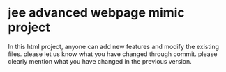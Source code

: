 # jee advanced webpage mimic project
In this html project, anyone can add new features and modify the existing files.
please let us know what you have changed through commit. please clearly mention what you have changed in the previous version.

